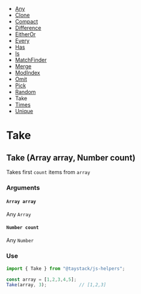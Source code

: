 - [Any](./Any.md#any)
- [Clone](./Clone.md#clone)
- [Compact](./Compact.md#compact)
- [Difference](./Difference.md#difference)
- [EitherOr](./EitherOr.md#eitheror)
- [Every](./Every.md#every)
- [Has](./Has.md#has)
- [Is](./Is.md#is)
- [MatchFinder](./MatchFinder.md#matchfinder)
- [Merge](./Merge.md#merge)
- [ModIndex](./ModIndex.md#modindex)
- [Omit](./Omit.md#omit)
- [Pick](./Pick.md#pick)
- [Random](./Random.md#random)
- Take
- [Times](./Times.md#times)
- [Unique](./Unique.md#unique)

# Take

## Take (Array array, Number count)

Takes first `count` items from `array`

### Arguments

#### `Array array`

Any `Array`

#### `Number count`

Any `Number`

### Use

```javascript
import { Take } from "@taystack/js-helpers";

const array = [1,2,3,4,5];
Take(array, 3);            // [1,2,3]
```
